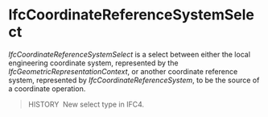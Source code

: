 # IfcCoordinateReferenceSystemSelect

_IfcCoordinateReferenceSystemSelect_ is a select between either the local engineering coordinate system, represented by the _IfcGeometricRepresentationContext_, or another coordinate reference system, represented by _IfcCoordinateReferenceSystem_, to be the source of a coordinate operation.

> HISTORY&nbsp; New select type in IFC4.

